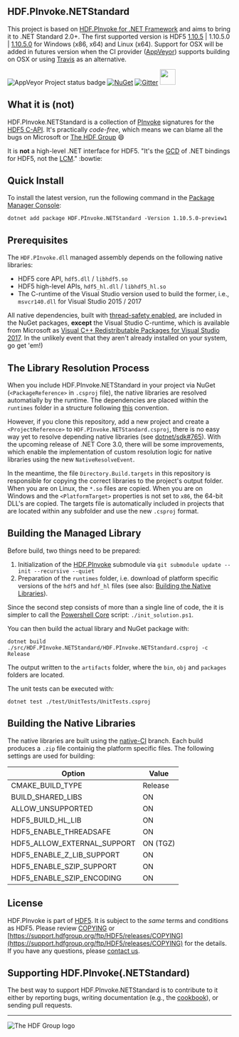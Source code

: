 ## HDF.PInvoke.NETStandard

This project is based on [HDF.PInvoke for .NET Framework](https://github.com/HDFGroup/HDF.PInvoke) and aims to bring it to .NET Standard 2.0+. The first supported version is HDF5 [1.10.5](https://portal.hdfgroup.org/display/support/Downloads) | 1.10.5.0         | [1.10.5.0](https://www.nuget.org/packages/HDF.PInvoke/1.10.5.0) for Windows (x86, x64) and Linux (x64). Support for OSX will be added in futures version when the CI provider ([AppVeyor](https://www.appveyor.com/)) supports building on OSX or using [Travis](https://travis-ci.org/) as an alternative.

![AppVeyor Project status badge](https://ci.appveyor.com/api/projects/status/github/HDFGroup/HDF.PInvoke.NETStandard?branch=master&svg=true)
[![NuGet](https://img.shields.io/nuget/v/HDF.PInvoke.NETStandard.svg?label=Nuget)](https://www.nuget.org/packages/HDF.PInvoke.NETStandard)
[![Gitter](https://badges.gitter.im/HDFGroup/HDF.PInvoke.svg)](https://gitter.im/HDFGroup/HDF.PInvoke?utm_source=badge&utm_medium=badge&utm_campaign=pr-badge)
<a href="https://groups.google.com/forum/#!forum/sharp-hdf5"><img src="https://groups.google.com/forum/my-groups-color.png" width="35" height="35"></a>

## What it is (not)

HDF.PInvoke.NETStandard is a collection of [PInvoke](https://en.wikipedia.org/wiki/Platform_Invocation_Services)
signatures for the [HDF5 C-API](https://www.hdfgroup.org/HDF5/doc/RM/RM_H5Front.html).
It's practically *code-free*, which means we can blame all the bugs on Microsoft or [The HDF Group](https://www.hdfgroup.org/) :smile:

It is **not** a high-level .NET interface for HDF5. "It's the [GCD](https://en.wikipedia.org/wiki/Greatest_common_divisor)
of .NET bindings for HDF5, not the [LCM](https://en.wikipedia.org/wiki/Least_common_multiple)." :bowtie:

## Quick Install

To install the latest version, run the following command in the
[Package Manager Console](https://docs.nuget.org/docs/start-here/using-the-package-manager-console):

```
dotnet add package HDF.PInvoke.NETStandard -Version 1.10.5.0-preview1
```

## Prerequisites

The ``HDF.PInvoke.dll`` managed assembly depends on the following native libraries:
- HDF5 core API, ``hdf5.dll`` / ``libhdf5.so``
- HDF5 high-level APIs, ``hdf5_hl.dll`` / ``libhdf5_hl.so``
- The C-runtime of the Visual Studio version used to build the former, i.e., ``msvcr140.dll`` for Visual Studio 2015 / 2017

All native dependencies, built with [thread-safety enabled](https://support.hdfgroup.org/HDF5/faq/threadsafe.html),
are included in the NuGet packages,
**except** the Visual Studio C-runtime, which is available from Microsoft as [Visual C++ Redistributable Packages for Visual Studio 2017](https://support.microsoft.com/en-us/help/2977003/the-latest-supported-visual-c-downloads). In the unlikely event that they aren't already installed on your system, go get 'em!)

## The Library Resolution Process

When you include HDF.PInvoke.NETStandard in your project via NuGet (```<PackageReference>``` in ```.csproj``` file), the native libraries are resolved automatially by the runtime. The dependencies are placed within the ```runtimes``` folder in a structure following [this](https://docs.microsoft.com/en-us/nuget/create-packages/supporting-multiple-target-frameworks#architecture-specific-folders) convention.

However, if you clone this repository, add a new project and create a ```<ProjectReference>``` to ```HDF.PInvoke.NETStandard.csproj```, there is no easy way yet to resolve depending native libraries (see [dotnet/sdk#765](https://github.com/dotnet/sdk/issues/765)). With the upcoming release of .NET Core 3.0, there will be some improvements, which enable the implementation of custom resolution logic for native libraries using the new ```NativeResolveEvent```.

In the meantime, the file ```Directory.Build.targets``` in this repository is responsible for copying the correct libraries to the project's output folder. When you are on Linux, the ```*.so``` files are copied. When you are on Windows and the ```<PlatformTarget>``` properties is not set to ```x86```, the 64-bit DLL's are copied. The targets file is automatically included in projects that are located within any subfolder and use the new ```.csproj``` format.

## Building the Managed Library

Before build, two things need to be prepared:

1. Initialization of the [HDF.PInvoke](https://github.com/HDFGroup/HDF.PInvoke) submodule via
```git submodule update --init --recursive --quiet```
2. Preparation of the ```runtimes``` folder, i.e. download of platform specific versions of the ```hdf5``` and ```hdf_hl``` files (see also: [Building the Native Libraries](#native)).

Since the second step consists of more than a single line of code, the it is simpler to call the [Powershell Core](https://docs.microsoft.com/en-us/powershell/scripting/install/installing-powershell-core-on-windows?view=powershell-6) script: ```./init_solution.ps1```.

You can then build the actual library and NuGet package with:

```
dotnet build ./src/HDF.PInvoke.NETStandard/HDF.PInvoke.NETStandard.csproj -c Release
```

The output written to the ```artifacts``` folder, where the ```bin```, ```obj``` and ```packages``` folders are located.

The unit tests can be executed with:

```
dotnet test ./test/UnitTests/UnitTests.csproj
```

## <a name="native"></a>Building the Native Libraries

The native libraries are built using the [native-CI](https://github.com/HDFGroup/HDF.PInvoke.NETStandard/tree/native-CI) branch. Each build produces a ```.zip``` file containig the platform specific files. The following settings are used for building:

| Option                       | Value       |
| ---------------------------- | ----------- |
| CMAKE_BUILD_TYPE             | Release     | 
| BUILD_SHARED_LIBS            | ON          | 
| ALLOW_UNSUPPORTED            | ON          | 
| HDF5_BUILD_HL_LIB            | ON          | 
| HDF5_ENABLE_THREADSAFE       | ON          | 
| HDF5_ALLOW_EXTERNAL_SUPPORT  | ON (TGZ)    | 
| HDF5_ENABLE_Z_LIB_SUPPORT    | ON          | 
| HDF5_ENABLE_SZIP_SUPPORT     | ON          | 
| HDF5_ENABLE_SZIP_ENCODING    | ON          | 


## License

HDF.PInvoke is part of [HDF5](https://www.hdfgroup.org/HDF5/). It is subject to the *same* terms and conditions as HDF5. Please review [COPYING](COPYING) or [https://support.hdfgroup.org/ftp/HDF5/releases/COPYING](https://support.hdfgroup.org/ftp/HDF5/releases/COPYING) for the details. If you have any questions, please [contact us](http://www.hdfgroup.org/about/contact.html).

## Supporting HDF.PInvoke(.NETStandard)

The best way to support HDF.PInvoke.NETStandard is to contribute to it either by reporting
bugs, writing documentation (e.g., the [cookbook](https://github.com/HDFGroup/HDF.PInvoke/wiki/Cookbook)),
or sending pull requests.

***

![The HDF Group logo](https://github.com/HDFGroup/HDF.PInvoke/blob/master/images/The%20HDF%20Group.jpg)

